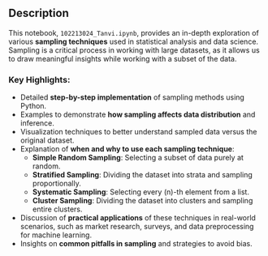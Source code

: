 ## Description

This notebook, `102213024_Tanvi.ipynb`, provides an in-depth exploration of various **sampling techniques** used in statistical analysis and data science. Sampling is a critical process in working with large datasets, as it allows us to draw meaningful insights while working with a subset of the data. 

### Key Highlights:
- Detailed **step-by-step implementation** of sampling methods using Python.
- Examples to demonstrate **how sampling affects data distribution** and inference.
- Visualization techniques to better understand sampled data versus the original dataset.
- Explanation of **when and why to use each sampling technique**:
  - **Simple Random Sampling**: Selecting a subset of data purely at random.
  - **Stratified Sampling**: Dividing the dataset into strata and sampling proportionally.
  - **Systematic Sampling**: Selecting every \(n\)-th element from a list.
  - **Cluster Sampling**: Dividing the dataset into clusters and sampling entire clusters.
- Discussion of **practical applications** of these techniques in real-world scenarios, such as market research, surveys, and data preprocessing for machine learning.
- Insights on **common pitfalls in sampling** and strategies to avoid bias.
